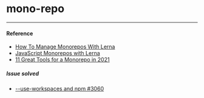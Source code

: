 # mono-repo


---
#### Reference 

- [How To Manage Monorepos With Lerna](https://www.digitalocean.com/community/tutorials/how-to-manage-monorepos-with-lerna)
- [JavaScript Monorepos with Lerna](https://semaphoreci.com/blog/javascript-monorepos-lerna)
- [11 Great Tools for a Monorepo in 2021](https://blog.bitsrc.io/11-tools-to-build-a-monorepo-in-2021-7ce904821cc2)

##### Issue solved
- [--use-workspaces and npm #3060 ](https://github.com/lerna/lerna/issues/3060)
